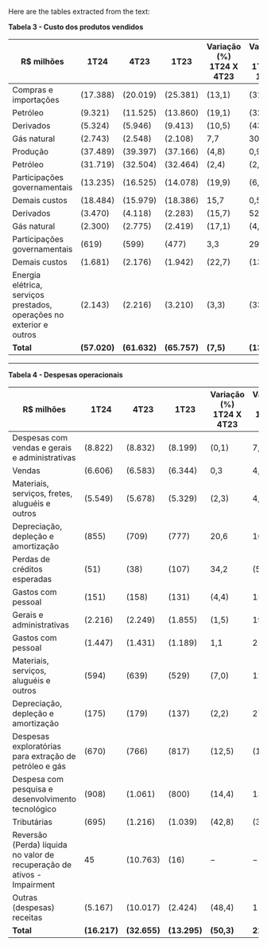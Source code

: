 Here are the tables extracted from the text:

**Tabela 3 - Custo dos produtos vendidos**

| R$ milhões | 1T24   | 4T23   | 1T23   | Variação (%) 1T24 X 4T23 | Variação (%) 1T24 X 1T23 |
|------------|--------|--------|--------|--------------------------|--------------------------|
| Compras e importações | (17.388) | (20.019) | (25.381) | (13,1)                  | (31,5)                  |
| Petróleo   | (9.321) | (11.525) | (13.860) | (19,1)                  | (32,7)                  |
| Derivados  | (5.324) | (5.946) | (9.413) | (10,5)                  | (43,4)                  |
| Gás natural | (2.743) | (2.548) | (2.108) | 7,7                     | 30,1                    |
| Produção   | (37.489) | (39.397) | (37.166) | (4,8)                   | 0,9                     |
| Petróleo   | (31.719) | (32.504) | (32.464) | (2,4)                   | (2,3)                   |
| Participações governamentais | (13.235) | (16.525) | (14.078) | (19,9)                  | (6,0)                   |
| Demais custos | (18.484) | (15.979) | (18.386) | 15,7                   | 0,5                     |
| Derivados  | (3.470) | (4.118) | (2.283) | (15,7)                  | 52,0                    |
| Gás natural | (2.300) | (2.775) | (2.419) | (17,1)                  | (4,9)                   |
| Participações governamentais | (619) | (599) | (477) | 3,3                     | 29,8                    |
| Demais custos | (1.681) | (2.176) | (1.942) | (22,7)                  | (13,4)                  |
| Energia elétrica, serviços prestados, operações no exterior e outros | (2.143) | (2.216) | (3.210) | (3,3) | (33,2) |
| **Total**  | **(57.020)** | **(61.632)** | **(65.757)** | **(7,5)**              | **(13,3)**              |

----

**Tabela 4 - Despesas operacionais**

| R$ milhões | 1T24   | 4T23   | 1T23   | Variação (%) 1T24 X 4T23 | Variação (%) 1T24 X 1T23 |
|------------|--------|--------|--------|--------------------------|--------------------------|
| Despesas com vendas e gerais e administrativas | (8.822) | (8.832) | (8.199) | (0,1)                  | 7,6                     |
| Vendas     | (6.606) | (6.583) | (6.344) | 0,3                     | 4,1                     |
| Materiais, serviços, fretes, aluguéis e outros | (5.549) | (5.678) | (5.329) | (2,3)                  | 4,1                     |
| Depreciação, depleção e amortização | (855) | (709) | (777) | 20,6                    | 10,0                    |
| Perdas de créditos esperadas | (51) | (38) | (107) | 34,2                    | (52,3)                  |
| Gastos com pessoal | (151) | (158) | (131) | (4,4)                  | 15,3                    |
| Gerais e administrativas | (2.216) | (2.249) | (1.855) | (1,5)                  | 19,5                    |
| Gastos com pessoal | (1.447) | (1.431) | (1.189) | 1,1                     | 21,7                    |
| Materiais, serviços, aluguéis e outros | (594) | (639) | (529) | (7,0)                  | 12,3                    |
| Depreciação, depleção e amortização | (175) | (179) | (137) | (2,2)                  | 27,7                    |
| Despesas exploratórias para extração de petróleo e gás | (670) | (766) | (817) | (12,5)                 | (18,0)                  |
| Despesa com pesquisa e desenvolvimento tecnológico | (908) | (1.061) | (800) | (14,4)                 | 13,5                    |
| Tributárias | (695) | (1.216) | (1.039) | (42,8)                 | (33,1)                  |
| Reversão (Perda) líquida no valor de recuperação de ativos - Impairment | 45 | (10.763) | (16) | −                      | −                       |
| Outras (despesas) receitas | (5.167) | (10.017) | (2.424) | (48,4)                 | 113,2                   |
| **Total**  | **(16.217)** | **(32.655)** | **(13.295)** | **(50,3)**              | **22,0**                |
